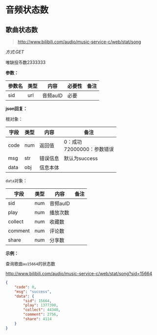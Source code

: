 # 音频状态数

## 歌曲状态数

>http://www.bilibili.com/audio/music-service-c/web/stat/song

*方式:GET*

唯缺投币数2333333

**参数：**

| 参数名 | 类型 | 内容     | 必要性 | 备注 |
| ------ | ---- | -------- | ------ | ---- |
| sid    | url  | 音频auID | 必要   |      |

**json回复：**

根对象：

| 字段 | 类型 | 内容     | 备注                            |
| ---- | ---- | -------- | ------------------------------- |
| code | num  | 返回值   | 0：成功<br />72000000：参数错误 |
| msg  | str  | 错误信息 | 默认为success                   |
| data | obj  | 信息本体 |                                 |

`data`对象：

| 字段    | 类型 | 内容     | 备注 |
| ------- | ---- | -------- | ---- |
| sid     | num  | 音频auID |      |
| play    | num  | 播放次数 |      |
| collect | num  | 收藏数   |      |
| comment | num  | 评论数   |      |
| share   | num  | 分享数   |      |

**示例：**

查询歌曲`au15664`的状态数

http://www.bilibili.com/audio/music-service-c/web/stat/song?sid=15664

```json
{
    "code": 0,
    "msg": "success",
    "data": {
        "sid": 15664,
        "play": 1377390,
        "collect": 44340,
        "comment": 2756,
        "share": 4114
    }
}
```

